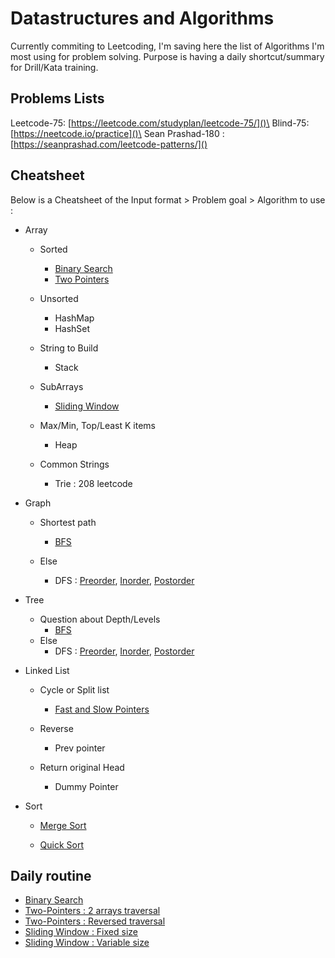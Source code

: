 # Datastructures and Algorithms
Currently commiting to Leetcoding, I'm saving here the list of Algorithms I'm most using for problem solving.
Purpose is having a daily shortcut/summary for Drill/Kata training.

## Problems Lists
Leetcode-75: [https://leetcode.com/studyplan/leetcode-75/]()\
Blind-75: [https://neetcode.io/practice]()\
Sean Prashad-180 : [https://seanprashad.com/leetcode-patterns/]()

## Cheatsheet
Below is a Cheatsheet of the Input format > Problem goal > Algorithm to use :

- Array
    - Sorted
        - [Binary Search](binary_search.py)
        - [Two Pointers](two_pointers_reverse.py)

    - Unsorted
        - HashMap
        - HashSet

    - String to Build
        - Stack

    - SubArrays
        - [Sliding Window](sliding_window.py)
    
    - Max/Min, Top/Least K items
        - Heap
    
    - Common Strings
        - Trie : 208 leetcode

- Graph
    - Shortest path
        - [BFS](BFS.py)
    
    - Else
        - DFS : [Preorder](DFS_preorder.py), [Inorder](DFS_inorder.py), [Postorder](DFS_postorder.py)

- Tree
    - Question about Depth/Levels
        - [BFS](BFS.py)
    - Else
        - DFS : [Preorder](DFS_preorder.py), [Inorder](DFS_inorder.py), [Postorder](DFS_postorder.py)

- Linked List
    - Cycle or Split list
        - [Fast and Slow Pointers](slow_fast_pointer.py)
    
    - Reverse
        - Prev pointer
    
    - Return original Head
        - Dummy Pointer

- Sort
    - [Merge Sort](merge_sort.py)

    - [Quick Sort](quick_sort.py)


## Daily routine

- [Binary Search](https://leetcode.com/problems/binary-search/description/)
- [Two-Pointers : 2 arrays traversal](https://leetcode.com/problems/valid-palindrome/description/)
- [Two-Pointers : Reversed traversal](https://leetcode.com/problems/two-sum-ii-input-array-is-sorted/description/)
- [Sliding Window : Fixed size](https://leetcode.com/problems/contains-duplicate-ii/description/)
- [Sliding Window : Variable size](https://leetcode.com/problems/longest-substring-without-repeating-characters/description/)